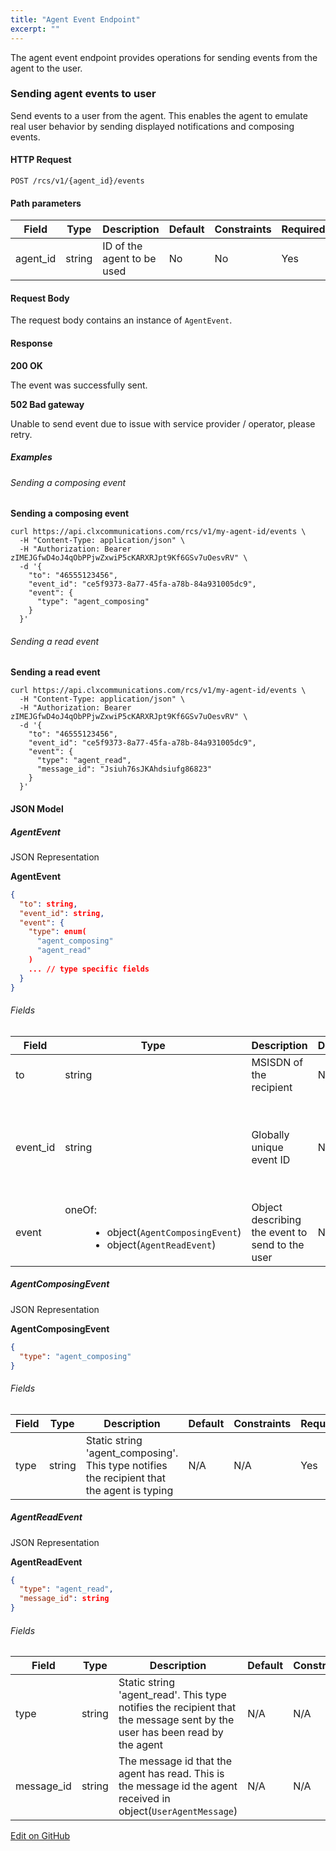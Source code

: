 ```yaml
---
title: "Agent Event Endpoint"
excerpt: ""
---
```

The agent event endpoint provides operations for sending events from the agent to the user.

### Sending agent events to user

Send events to a user from the agent. This enables the agent to emulate real user behavior by sending displayed notifications and composing events.

#### HTTP Request

`POST /rcs/v1/{agent_id}/events`

#### Path parameters

| Field     | Type   | Description                | Default | Constraints | Required |
| --------- | ------ | -------------------------- | ------- | ----------- | -------- |
| agent\_id | string | ID of the agent to be used | No      | No          | Yes      |

#### Request Body

The request body contains an instance of `AgentEvent`.

#### Response

**200 OK**

The event was successfully sent.

**502 Bad gateway**

Unable to send event due to issue with service provider / operator, please retry.

##### Examples

###### Sending a composing event

**Sending a composing event**
```curl
curl https://api.clxcommunications.com/rcs/v1/my-agent-id/events \
  -H "Content-Type: application/json" \
  -H "Authorization: Bearer zIMEJGfwD4oJ4qObPPjwZxwiP5cKARXRJpt9Kf6GSv7uOesvRV" \
  -d '{
    "to": "46555123456",
    "event_id": "ce5f9373-8a77-45fa-a78b-84a931005dc9",
    "event": {
      "type": "agent_composing"
    }
  }'
```


###### Sending a read event

**Sending a read event**
```curl
curl https://api.clxcommunications.com/rcs/v1/my-agent-id/events \
  -H "Content-Type: application/json" \
  -H "Authorization: Bearer zIMEJGfwD4oJ4qObPPjwZxwiP5cKARXRJpt9Kf6GSv7uOesvRV" \
  -d '{
    "to": "46555123456",
    "event_id": "ce5f9373-8a77-45fa-a78b-84a931005dc9",
    "event": {
      "type": "agent_read",
      "message_id": "Jsiuh76sJKAhdsiufg86823"
    }
  }'
```


#### JSON Model

##### AgentEvent

JSON Representation

**AgentEvent**
```json
{
  "to": string,
  "event_id": string,
  "event": {
    "type": enum(
      "agent_composing"
      "agent_read"
    )
    ... // type specific fields
  }
}
```


###### Fields

<div class="magic-block-html">
    <div class="marked-table">
        <table>
            <thead>
            <tr class="header">
                <th>Field</th>
                <th>Type</th>
                <th>Description</th>
                <th>Default</th>
                <th>Constraints</th>
                <th>Required</th>
            </tr>
            </thead>
            <tbody>
            <tr class="odd">
                <td>to</td>
                <td>string</td>
                <td>MSISDN of the recipient</td>
                <td>No</td>
                <td>^(?:00)[1-9][0-9]{8,16}$</td>
                <td>Yes</td>
            </tr>
            <tr class="even">
                <td>event_id</td>
                <td>string</td>
                <td>Globally unique event ID</td>
                <td>No</td>
                <td>^[0-9a-f]{8}-[0-9a-f]{4}-[1-5][0-9a-f]{3}-[89ab][0-9a-f]{3}-[0-9a-f]{12}$</td>
                <td>Yes</td>
            </tr>
            <tr class="odd">
                <td>event</td>
                <td><dl>
                    <dt>oneOf:</dt>
                    <dd><ul>
                        <li>object(<code class="interpreted-text" data-role="ref">AgentComposingEvent</code>)</li>
                        <li>object(<code class="interpreted-text" data-role="ref">AgentReadEvent</code>)</li>
                    </ul>
                    </dd>
                </dl></td>
                <td>Object describing the event to send to the user</td>
                <td>No</td>
                <td>N/A</td>
                <td>Yes</td>
            </tr>
            </tbody>
        </table>
    </div>
</div>


##### AgentComposingEvent

JSON Representation

**AgentComposingEvent**
```json
{
  "type": "agent_composing"
}
```


###### Fields

| Field | Type   | Description                                                                                 | Default | Constraints | Required |
| ----- | ------ | ------------------------------------------------------------------------------------------- | ------- | ----------- | -------- |
| type  | string | Static string 'agent\_composing'. This type notifies the recipient that the agent is typing | N/A     | N/A         | Yes      |

##### AgentReadEvent

JSON Representation

**AgentReadEvent**
```json
{
  "type": "agent_read",
  "message_id": string
}
```


###### Fields

| Field       | Type   | Description                                                                                                                | Default | Constraints | Required |
| ----------- | ------ | -------------------------------------------------------------------------------------------------------------------------- | ------- | ----------- | -------- |
| type        | string | Static string 'agent\_read'. This type notifies the recipient that the message sent by the user has been read by the agent | N/A     | N/A         | Yes      |
| message\_id | string | The message id that the agent has read. This is the message id the agent received in object(`UserAgentMessage`)            | N/A     | N/A         | Yes      |

<a class="edit-on-github" href="https://github.com/sinch/docs/blob/master/docs/rcs/rcs-http-rest/rcs-rest-agent-event-endpoint.md">Edit on GitHub</a>